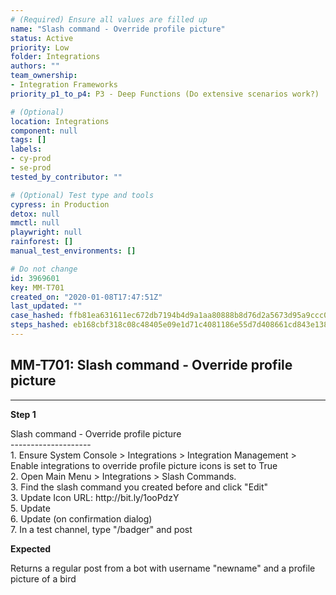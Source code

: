```yaml
---
# (Required) Ensure all values are filled up
name: "Slash command - Override profile picture"
status: Active
priority: Low
folder: Integrations
authors: ""
team_ownership: 
- Integration Frameworks
priority_p1_to_p4: P3 - Deep Functions (Do extensive scenarios work?)

# (Optional)
location: Integrations
component: null
tags: []
labels: 
- cy-prod
- se-prod
tested_by_contributor: ""

# (Optional) Test type and tools
cypress: in Production
detox: null
mmctl: null
playwright: null
rainforest: []
manual_test_environments: []

# Do not change
id: 3969601
key: MM-T701
created_on: "2020-01-08T17:47:51Z"
last_updated: ""
case_hashed: ffb81ea631611ec672db7194b4d9a1aa80888b8d76d2a5673d95a9ccc0dbcc9f2ececfb462b3d2509b1d497413836378
steps_hashed: eb168cbf318c08c48405e09e1d71c4081186e55d7d408661cd843e138a824fa55922e134bbf5ca71e61c384121837d2f
---
```


<!-- (Auto-generated) Based on frontmatter's "key" and "name" -->

## MM-T701: Slash command - Override profile picture

---

**Step 1**

Slash command - Override profile picture\
\--------------------\
1\. Ensure System Console > Integrations > Integration Management > Enable integrations to override profile picture icons is set to True\
2\. Open Main Menu > Integrations > Slash Commands.\
3\. Find the slash command you created before and click "Edit"\
3\. Update Icon URL: http\://bit.ly/1ooPdzY\
5\. Update\
6\. Update (on confirmation dialog)\
7\. In a test channel, type "/badger" and post

**Expected**

Returns a regular post from a bot with username "newname" and a profile picture of a bird
